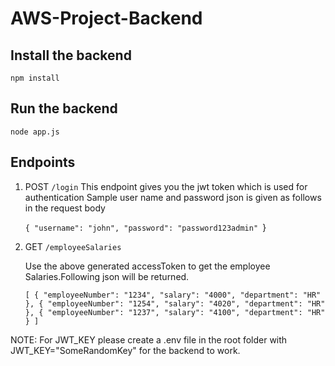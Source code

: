 # AWS-Project-Backend

## Install the backend

`npm install`

## Run the backend

`node app.js`

## Endpoints

1. POST `/login` 
    This endpoint gives you the jwt token which is used for authentication
    Sample user name and password json is given as follows in the request body

    `{
        "username": "john",
        "password": "password123admin"
    `}


2. GET `/employeeSalaries` 

    Use the above generated accessToken to get the employee Salaries.Following json will be returned. 
    
    `[
        {
            "employeeNumber": "1234",
            "salary": "4000",
            "department": "HR"
        },
        {
            "employeeNumber": "1254",
            "salary": "4020",
            "department": "HR"
        },
        {
            "employeeNumber": "1237",
            "salary": "4100",
            "department": "HR"
        }
    ]`

NOTE: For JWT_KEY please create a .env file in the root folder with JWT_KEY="SomeRandomKey" for the backend to work. 
